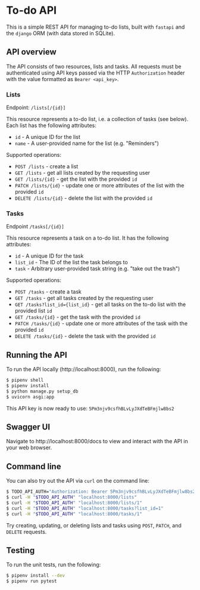 # To-do API

This is a simple REST API for managing to-do lists, built with `fastapi` and
the `django` ORM (with data stored in SQLite).

## API overview

The API consists of two resources, lists and tasks. All requests must be
authenticated using API keys passed via the HTTP `Authorization` header
with the value formatted as `Bearer <api_key>`.

### Lists

Endpoint: `/lists[/{id}]`

This resource represents a to-do list, i.e. a collection of tasks (see below).
Each list has the following attributes:
* `id` - A unique ID for the list
* `name` - A user-provided name for the list (e.g. "Reminders")

Supported operations:
* `POST /lists` - create a list
* `GET /lists` - get all lists created by the requesting user
* `GET /lists/{id}` - get the list with the provided `id`
* `PATCH /lists/{id}` - update one or more attributes of the list with the provided `id`
* `DELETE /lists/{id}` - delete the list with the provided `id`

### Tasks

Endpoint `/tasks[/{id}]`

This resource represents a task on a to-do list. It has the following
attributes:
* `id` - A unique ID for the task
* `list_id` - The ID of the list the task belongs to
* `task` - Arbitrary user-provided task string (e.g. "take out the trash")

Supported operations:
* `POST /tasks` - create a task
* `GET /tasks` - get all tasks created by the requesting user
* `GET /tasks?list_id={list_id}` - get all tasks on the to-do list with the provided list `id`
* `GET /tasks/{id}` - get the task with the provided `id`
* `PATCH /tasks/{id}` - update one or more attributes of the task with the provided `id`
* `DELETE /tasks/{id}` - delete the task with the provided `id`

## Running the API

To run the API locally (http://localhost:8000), run the following:

```sh
$ pipenv shell
$ pipenv install
$ python manage.py setup_db
$ uvicorn asgi:app
```

This API key is now ready to use: `5Pm3njv9csfhBLvLyJXdTeBFmjlw8bs2`

## Swagger UI

Navigate to http://localhost:8000/docs to view and interact with the API in your
web browser.

## Command line

You can also try out the API via `curl` on the command line:

```sh
$ TODO_API_AUTH="Authorization: Bearer 5Pm3njv9csfhBLvLyJXdTeBFmjlw8bs2"
$ curl -H "$TODO_API_AUTH" "localhost:8000/lists"
$ curl -H "$TODO_API_AUTH" "localhost:8000/lists/1"
$ curl -H "$TODO_API_AUTH" "localhost:8000/tasks?list_id=1"
$ curl -H "$TODO_API_AUTH" "localhost:8000/tasks/1"
```

Try creating, updating, or deleting lists and tasks using `POST`, `PATCH`, and
`DELETE` requests.

## Testing

To run the unit tests, run the following:

```sh
$ pipenv install --dev
$ pipenv run pytest
```

